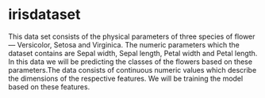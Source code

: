# irisdataset
This data set consists of the physical parameters of three species of flower — Versicolor, Setosa and Virginica. The numeric parameters which the dataset contains are Sepal width, Sepal length, Petal width and Petal length. In this data we will be predicting the classes of the flowers based on these parameters.The data consists of continuous numeric values which describe the dimensions of the respective features. We will be training the model based on these features. 
